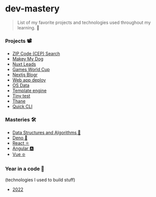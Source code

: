 # dev-mastery
> List of my favorite projects and technologies used throughout my learning. 🌱

### Projects 📽️

- [ZIP Code (CEP) Search](https://github.com/barcellos-pedro/buscar_cep)
- [Makey My Dog](https://github.com/barcellos-pedro/make-my-dog)
- [Nuxt Leads](https://github.com/barcellos-pedro/projeto-vue-nuxt-leads)
- [Games World Cup](https://github.com/barcellos-pedro/copa-games)
- [Nextjs Blogr](https://github.com/barcellos-pedro/blogr-nextjs-prisma)
- [Web app deploy](https://github.com/barcellos-pedro/poc-express-handlebars)
- [OS Data](https://github.com/barcellos-pedro/nodejs-os-data)
- [Template engine](https://github.com/barcellos-pedro/nodejs-template-engine/)
- [Tiny test](https://github.com/barcellos-pedro/tiny-test)
- [Thane](https://github.com/barcellos-pedro/thane-js)
- [Quick CLI](https://github.com/barcellos-pedro/quick-cli)

### Masteries 🛠️

- [Data Structures and Algorithms 🎲](https://github.com/barcellos-pedro/codesignal-dsa-python)
- [Deno 🦕](https://github.com/barcellos-pedro/deno-mastery)
- [React ⚛️](https://github.com/barcellos-pedro/react-mastery)
- [Angular 🅰️](https://github.com/barcellos-pedro/angular-mastery)
- [Vue ❇️](https://github.com/barcellos-pedro/vue-mastery)

### Year in a code 🌟
(technologies I used to build stuff) 

- [2022](https://github.com/barcellos-pedro/dev-mastery/blob/main/technologies/2022.md)
